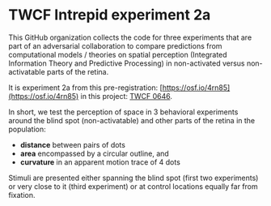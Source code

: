 # TWCF Intrepid experiment 2a

This GitHub organization collects the code for three experiments that are part of an adversarial collaboration to compare predictions from computational models / theories on spatial perception (Integrated Information Theory and Predictive Processing) in non-activated versus non-activatable parts of the retina.

It is experiment 2a from this pre-registration: [https://osf.io/4rn85](https://osf.io/4rn85) in this project: [TWCF 0646](https://www.templetonworldcharity.org/projects-database/0646).

In short, we test the perception of space in 3 behavioral experiments around the blind spot (non-activatable) and other parts of the retina in the population:

- **distance** between pairs of dots
- **area** encompassed by a circular outline, and
- **curvature** in an apparent motion trace of 4 dots

Stimuli are presented either spanning the blind spot (first two experiments) or very close to it (third experiment) or at control locations equally far from fixation.
